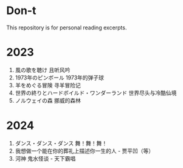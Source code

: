 # Don-t
This repository is for personal reading excerpts.

# 2023
1. 風の歌を聴け 且听风吟
2. 1973年のピンボール 1973年的弹子球
3. 羊をめぐる冒険 寻羊冒险记
4. 世界の終りとハードボイルド・ワンダーランド 世界尽头与冷酷仙境
5. ノルウェイの森 挪威的森林

# 2024
1. ダンス・ダンス・ダンス 舞！舞！舞！
2. 我想做一个能在你的葬礼上描述你一生的人 - 贾平凹（等）
3. 河神 鬼水怪谈 - 天下霸唱
